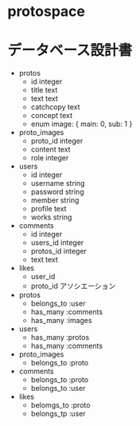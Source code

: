 # protospace
# データベース設計書
- protos
  - id    integer
  - title   text
  - text   text
  - catchcopy   text
  - concept   text
  - enum image: { main: 0, sub: 1 }
- proto_images
  - proto_id   integer
  - content   text
  - role   integer
- users
  - id   integer
  - username    string
  - password    string
  - member   string
  - profile   text
  - works   string
- comments
  - id   integer
  - users_id   integer
  - protos_id   integer
  - text   text
- likes
  - user_id
  - proto_id
アソシエーション
- protos
  - belongs_to :user
  - has_many :comments
  - has_many :images
- users
  - has_many :protos
  - has_many :comments
- proto_images
  - belongs_to :proto
- comments
  - belongs_to :proto
  - belongs_to :user
- likes
  - belomgs_to :proto
  - belongs_tp :user
